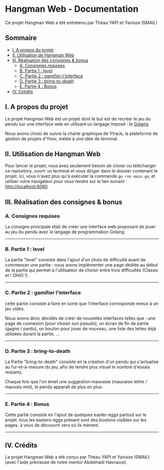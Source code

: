 # Hangman Web - Documentation

Ce projet Hangman Web a été entretenu par Théau YAPI et Yanisse ISMAILI

## Sommaire

- [I. A propos du projet](#i-a-propos-du-projet)
- [II. Utilisation de Hangman Web](#ii-utilisation-de-hangman-web)
- [III. Réalisation des consignes & bonus](#iii-réalisation-des-consignes-bonus)
    - [A. Consignes requises](#a-consignes-requises)
    - [B. Partie 1 : level](#b-Partie-1-level)
    - [C. Partie 2 : gamifier-l'interface](#c-Partie-2-gamifier-l'interface)
    - [D. Partie 3 : bring-to-death](#d-Partie-3-bring-to-death)
    - [E. Partie 4 : Bonus](#e-Partie-4-Bonus)
- [IV. Crédits](#iv-crédits)


## I. A propos du projet

Le projet Hangman Web est un projet dont le but est de recréer le jeu du pendu sur une interface web en utilisant un langage imposé : le [Golang](https://go.dev/).

Nous avons choisi de suivre la charte graphique de Ytrack, la plateforme de gestion de projets d'Ynov, mélée à une idée de terminal.

## II. Utilisation de Hangman Web

Pour lancer le projet, vous avez seulement besoin de cloner ou télécharger ce repository, ouvrir un terminal et vous diriger dans le dossier contenant le projet.
Ici, vous n'avez plus qu'à exécuter la commande `go run main.go`, et utiliser votre navigateur pour vous rendre sur le lien suivant : [http://localhost:8080](http://localhost:8080).

## III. Réalisation des consignes & bonus

### A. Consignes requises

La consigne principale était de créer une interface web proposant de jouer au jeu du pendu avec le langage de programmation Golang.

---

### B. Partie 1 : level

La partie "level" consiste dans l'ajout d'un choix de difficulté avant de commencer une partie : nous avons implémenter une page dédiée au début de la partie qui permet à l'utilisateur de choisir entre trois difficultés (Classic et ! OHIO !).

---

### C. Partie 2 : gamifier l'interface

cette partie consiste à faire en sorte que l'interface corresponde mieux à un jeu vidéo.

Nous avons donc décidés de créer de nouvelles interfaces telles que : une page de connexion (pour choisir son pseudo), un écran de fin de partie (gagné / perdu), un bouton pour jouer de nouveau, une liste des lettes déjà utilisées durant la partie, ...

---

### D. Partie 3 : bring-to-death

La Partie "bring-to-death" consiste en la création d'un pendu qui s'actualise au fur-et-à-mesure du jeu, afin de rendre plus visuel le nombre d'essais restants.

Chaque fois que l'on émet une suggestion mauvaise (mauvaise lettre / mauvais mot), le pendu apparaît de plus en plus.

---

### E. Partie 4 : Bonus

Cette partie consiste en l'ajout de quelques easter-eggs partout sur le projet. tous les easters-eggs présent sont des boutons visibles sur les pages. à vous de découvrir vers où ils mènent.

---

## IV. Crédits

Le projet Hangman Web a été conçu par Théau YAPI et Yanisse ISMAILI (avec l'aide précieuse de notre mentor Abdelhadi Hasnaoui).
